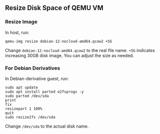 ## Resize Disk Space of QEMU VM
### Resize Image
In host, run:
```
qemu-img resize debian-12-nocloud-amd64.qcow2 +5G
```
Change `debian-12-nocloud-amd64.qcow2` to the real file name. `+5G` indicates increasing 30GB disk image. You can adjust the size as needed.
### For Debian Derivatives
In Debian-derivative guest, run:
```
sudo apt update
sudo apt install parted e2fsprogs -y
sudo parted /dev/sda
print
fix
resizepart 1 100%
quit
sudo resize2fs /dev/sda
```
Change `/dev/sda` to the actual disk name.